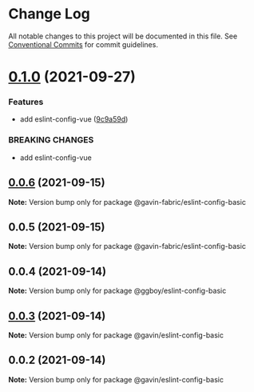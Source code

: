 # Change Log

All notable changes to this project will be documented in this file.
See [Conventional Commits](https://conventionalcommits.org) for commit guidelines.

# [0.1.0](https://github.com/G-G-boy/fabric/compare/@gavin-fabric/eslint-config-basic@0.0.6...@gavin-fabric/eslint-config-basic@0.1.0) (2021-09-27)


### Features

* add eslint-config-vue ([9c9a59d](https://github.com/G-G-boy/fabric/commit/9c9a59dd12dccdd8b09274f75b4b598ce787c0bb))


### BREAKING CHANGES

* add eslint-config-vue





## [0.0.6](https://github.com/G-G-boy/fabric/compare/@gavin-fabric/eslint-config-basic@0.0.5...@gavin-fabric/eslint-config-basic@0.0.6) (2021-09-15)

**Note:** Version bump only for package @gavin-fabric/eslint-config-basic





## 0.0.5 (2021-09-15)

**Note:** Version bump only for package @gavin-fabric/eslint-config-basic





## 0.0.4 (2021-09-14)

**Note:** Version bump only for package @ggboy/eslint-config-basic





## [0.0.3](https://github.com/G-G-boy/fabric/compare/@gavin/eslint-config-basic@0.0.2...@gavin/eslint-config-basic@0.0.3) (2021-09-14)

**Note:** Version bump only for package @gavin/eslint-config-basic





## 0.0.2 (2021-09-14)

**Note:** Version bump only for package @gavin/eslint-config-basic
